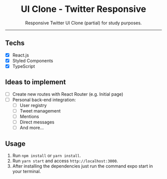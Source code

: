<h1 align="center">
UI Clone - Twitter Responsive
</h1>

<p align="center">Responsive Twitter UI Clone (partial) for study purposes.</p>

<hr>

## Techs

- [x] React.js
- [x] Styled Components
- [x] TypeScript

## Ideas to implement

- [ ] Create new routes with React Router (e.g. Initial page)
- [ ] Personal back-end integration:
  - [ ] User registry
  - [ ] Tweet management
  - [ ] Mentions
  - [ ] Direct messages
  - [ ] And more...

## Usage

1. Run `npm install` or `yarn install`.<br />
2. Run `yarn start` and access `http://localhost:3000`.<br />
3. After installing the dependencies just run the command expo start in your terminal.
